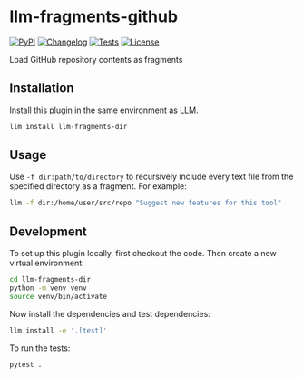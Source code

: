 # llm-fragments-github

[![PyPI](https://img.shields.io/pypi/v/llm-fragments-dir.svg)](https://pypi.org/project/llm-fragments-dir/)
[![Changelog](https://img.shields.io/github/v/release/rkeelan/llm-fragments-dir?include_prereleases&label=changelog)](https://github.com/rkeelan/llm-fragments-dir/releases)
[![Tests](https://github.com/rkeelan/llm-fragments-dir/actions/workflows/test.yml/badge.svg)](https://github.com/rkeelan/llm-fragments-dir/actions/workflows/test.yml)
[![License](https://img.shields.io/badge/license-Apache%202.0-blue.svg)](https://github.com/rkeelan/llm-fragments-dir/blob/main/LICENSE)

Load GitHub repository contents as fragments

## Installation

Install this plugin in the same environment as [LLM](https://llm.datasette.io/).
```bash
llm install llm-fragments-dir
```
## Usage

Use `-f dir:path/to/directory` to recursively include every text file from the specified directory as a fragment. For example:
```bash
llm -f dir:/home/user/src/repo "Suggest new features for this tool"
```

## Development

To set up this plugin locally, first checkout the code. Then create a new virtual environment:
```bash
cd llm-fragments-dir
python -m venv venv
source venv/bin/activate
```
Now install the dependencies and test dependencies:
```bash
llm install -e '.[test]'
```
To run the tests:
```bash
pytest .
```
